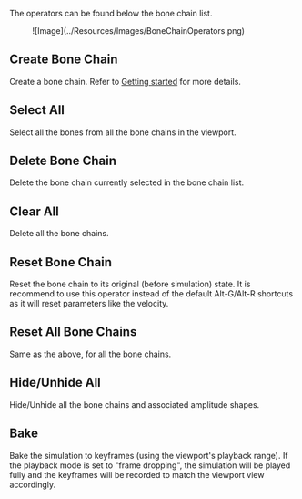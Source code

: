 The operators can be found below the bone chain list. 

<figure markdown>
  ![Image](../Resources/Images/BoneChainOperators.png)
</figure>

## Create Bone Chain

Create a bone chain. Refer to [Getting started](./basics.md) for more details.

## Select All

Select all the bones from all the bone chains in the viewport.

## Delete Bone Chain

Delete the bone chain currently selected in the bone chain list.

## Clear All 

Delete all the bone chains.

## Reset Bone Chain

Reset the bone chain to its original (before simulation) state. It is recommend to use this operator instead of the default Alt-G/Alt-R shortcuts as it will reset parameters like the velocity.

## Reset All Bone Chains

Same as the above, for all the bone chains.

## Hide/Unhide All

Hide/Unhide all the bone chains and associated amplitude shapes.

## Bake

Bake the simulation to keyframes (using the viewport's playback range). 
If the playback mode is set to "frame dropping", the simulation will be played fully and the keyframes will be recorded to match the viewport view accordingly.

